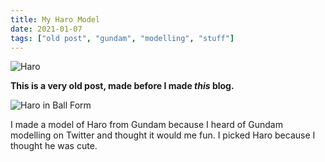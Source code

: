 ```yaml
---
title: My Haro Model
date: 2021-01-07
tags: ["old post", "gundam", "modelling", "stuff"]
---
```


![Haro](/pics/haro.jpeg)

**This is a very old post, made before I made _this_ blog.**

![Haro in Ball Form](/pics/haro_ball.jpeg)

I made a model of Haro from Gundam because I heard of Gundam modelling on Twitter and thought it would me fun. I picked Haro because I thought he was cute.
